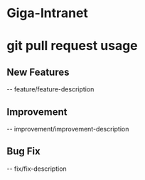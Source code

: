 # Giga-Intranet

# git pull request usage

## New Features

-- feature/feature-description

## Improvement

-- improvement/improvement-description

## Bug Fix

-- fix/fix-description
